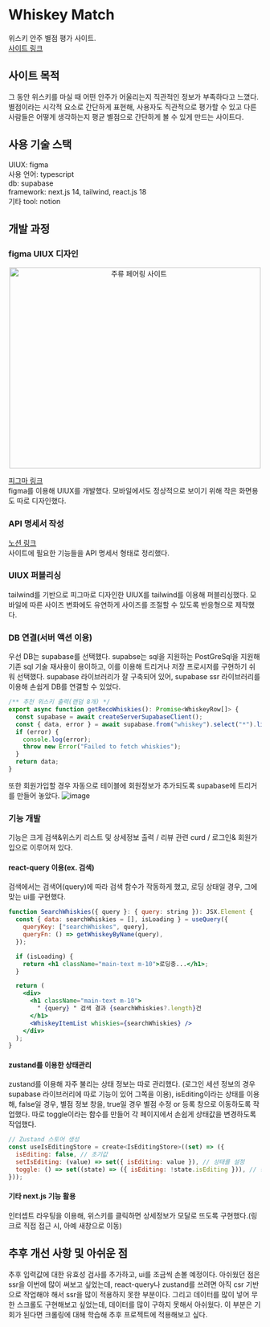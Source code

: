 # Whiskey Match        
위스키 안주 별점 평가 사이트.   
[사이트 링크](whiskey-match.vercel.app)

## 사이트 목적
그 동안 위스키를 마실 때 어떤 안주가 어울리는지 직관적인 정보가 부족하다고 느꼈다. 별점이라는 시각적 요소로 간단하게 표현해, 사용자도 직관적으로 평가할 수 있고 다른 사람들은 어떻게 생각하는지 평균 별점으로 간단하게 볼 수 있게 만드는 사이트다.

## 사용 기술 스택
UIUX: figma  
사용 언어: typescript  
db: supabase  
framework: next.js 14, tailwind, react.js 18  
기타 tool: notion  

## 개발 과정
### figma UIUX 디자인
<div style="text-align: center;">
<img src="https://github.com/user-attachments/assets/7865c0e7-8c04-45ab-b26a-35539da19255" alt="주류 페어링 사이트" width="500" height="400">
</div>  

[피그마 링크](https://www.figma.com/design/FlpKf4rxa1umPBbXXU8Wz5/%EC%A3%BC%EB%A5%98-%ED%8E%98%EC%96%B4%EB%A7%81-%EC%82%AC%EC%9D%B4%ED%8A%B8?m=auto&t=Rl0jrkCIbLUVYsjL-6)  
figma를 이용해 UIUX를 개발했다. 모바일에서도 정상적으로 보이기 위해 작은 화면용도 따로 디자인했다.  


### API 명세서 작성
[노션 링크](https://seen-tithonia-e2a.notion.site/Api-13387261efe3804cbc9ff7b83abe8d1d)  
사이트에 필요한 기능들을 API 명세서 형태로 정리했다.

### UIUX 퍼블리싱
tailwind를 기반으로 피그마로 디자인한 UIUX를 tailwind를 이용해 퍼블리싱했다. 모바일에 따른 사이즈 변화에도 유연하게 사이즈를 조절할 수 있도록 반응형으로 제작했다.

### DB 연결(서버 액션 이용) 
우선 DB는 supabase를 선택했다. supabse는 sql을 지원하는 PostGreSql을 지원해 기존 sql 기술 재사용이 용이하고, 이를 이용해 트리거나 저장 프로시저를 구현하기 쉬워 선택했다. supabase 라이브러리가 잘 구축되어 있어, supabase ssr 라이브러리를 이용해 손쉽게 DB를 연결할 수 있었다.
```jsx
/** 추천 위스키 출력(랜덤 8개) */
export async function getRecoWhiskies(): Promise<WhiskeyRow[]> {
  const supabase = await createServerSupabaseClient();
  const { data, error } = await supabase.from("whiskey").select("*").limit(8); // 최대 8개
  if (error) {
    console.log(error);
    throw new Error("Failed to fetch whiskies");
  }
  return data;
}
```
  
또한 회원가입할 경우 자동으로 테이블에 회원정보가 추가되도록 supabase에 트리거를 만들어 놓았다.
![image](https://github.com/user-attachments/assets/d6613d11-3f79-40a1-a1c2-1f969746afb1)  
### 기능 개발
기능은 크게 검색&위스키 리스트 및 상세정보 출력 / 리뷰 관련 curd / 로그인& 회원가입으로 이루어져 있다. 

#### react-query 이용(ex. 검색)
검색에서는 검색어(query)에 따라 검색 함수가 작동하게 했고, 로딩 상태일 경우, 그에 맞는 ui를 구현했다.
```jsx
function SearchWhiskies({ query }: { query: string }): JSX.Element {
  const { data: searchWhiskies = [], isLoading } = useQuery({
    queryKey: ["searchWhiskes", query],
    queryFn: () => getWhiskeyByName(query),
  });

  if (isLoading) {
    return <h1 className="main-text m-10">로딩중...</h1>;
  }

  return (
    <div>
      <h1 className="main-text m-10">
        " {query} " 검색 결과 {searchWhiskies?.length}건
      </h1>
      <WhiskeyItemList whiskies={searchWhiskies} />
    </div>
  );
}
```
#### zustand를 이용한 상태관리
zustand를 이용해 자주 불리는 상태 정보는 따로 관리했다. (로그인 세션 정보의 경우 supabase 라이브러리에 따로 기능이 있어 그쪽을 이용),
isEditing이라는 상태를 이용해, false일 경우, 별점 정보 창을, true일 경우 별점 수정 or 등록 창으로 이동하도록 작업했다. 따로 toggle이라는 함수를 만들어 각 페이지에서 손쉽게 상태값을 변경하도록 작업했다.

```jsx
// Zustand 스토어 생성
const useIsEditingStore = create<IsEditingStore>((set) => ({
  isEditing: false, // 초기값
  setIsEditing: (value) => set({ isEditing: value }), // 상태를 설정
  toggle: () => set((state) => ({ isEditing: !state.isEditing })), // 상태를 반전
}));

```
#### 기타 next.js 기능 활용
인터셉트 라우팅을 이용해, 위스키를 클릭하면 상세정보가 모달로 뜨도록 구현했다.(링크로 직접 접근 시, 아예 새창으로 이동)

## 추후 개선 사항 및 아쉬운 점
추후 입력값에 대한 유효성 검사를 추가하고, ui를 조금씩 손볼 예정이다. 아쉬웠던 점은 ssr을 이번에 많이 써보고 싶었는데, react-query나 zustand를 쓰려면 아직 csr 기반으로 작업해야 해서 ssr을 많이 적용하지 못한 부분이다. 그리고 데이터를 많이 넣어 무한 스크롤도 구현해보고 싶었는데, 데이터를 많이 구하지 못해서 아쉬웠다. 이 부분은 기회가 된다면 크롤링에 대해 학습해 추후 프로젝트에 적용해보고 싶다.  


